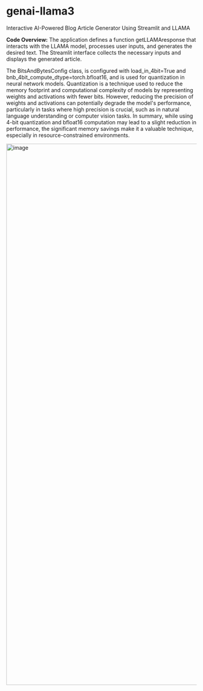 # genai-llama3
Interactive AI-Powered Blog Article Generator Using Streamlit and LLAMA

**Code Overview:**
The application defines a function getLLAMAresponse that interacts with the LLAMA model, processes user inputs, and generates the desired text. The Streamlit interface collects the necessary inputs and displays the generated article.

The BitsAndBytesConfig class, is configured with load_in_4bit=True and bnb_4bit_compute_dtype=torch.bfloat16, and is used for quantization in neural network models. Quantization is a technique used to reduce the memory footprint and computational complexity of models by representing weights and activations with fewer bits. However, reducing the precision of weights and activations can potentially degrade the model's performance, particularly in tasks where high precision is crucial, such as in natural language understanding or computer vision tasks. In summary, while using 4-bit quantization and bfloat16 computation may lead to a slight reduction in performance, the significant memory savings make it a valuable technique, especially in resource-constrained environments.

<img width="1429" alt="image" src="https://github.com/miramnair/genai-llama3/assets/128325004/65f47adc-98f2-4aa3-b6bb-e2aa4b016248">

